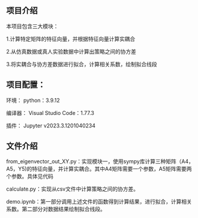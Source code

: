 ## 项目介绍

本项目包含三大模块：

1.计算特定矩阵的特征向量，并根据特征向量计算实耦合

2.从仿真数据或真人实验数据中计算出策略之间的协方差

3.将实耦合与协方差数据进行拟合，计算相关系数，绘制拟合线段



## 项目配置：

环境：
python：3.9.12

编译器：
Visual Studio Code：1.77.3

插件：
Jupyter v2023.3.1201040234



## 文件介绍

from_eigenvector_out_XY.py：实现模块一，使用sympy库计算三种矩阵（A4，A5，Y5)的特征向量，并计算实耦合。其中A4矩阵需要一个参数，A5矩阵需要两个参数。具体见代码

calculate.py：实现从csv文件中计算策略之间的协方差。

demo.ipynb：第一部分调用上述文件的函数得到计算结果，进行拟合，计算相关系数。第二部分对数据结果绘制拟合线段。



